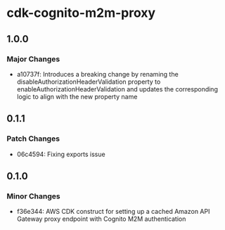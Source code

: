 # cdk-cognito-m2m-proxy

## 1.0.0

### Major Changes

- a10737f: Introduces a breaking change by renaming the disableAuthorizationHeaderValidation property to enableAuthorizationHeaderValidation and updates the corresponding logic to align with the new property name

## 0.1.1

### Patch Changes

- 06c4594: Fixing exports issue

## 0.1.0

### Minor Changes

- f36e344: AWS CDK construct for setting up a cached Amazon API Gateway proxy endpoint with Cognito M2M authentication
